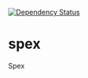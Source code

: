 [![Dependency Status](https://www.versioneye.com/user/projects/558ef534316338001a0003c6/badge.svg?style=flat)](https://www.versioneye.com/user/projects/558ef534316338001a0003c6)

spex
====

Spex
